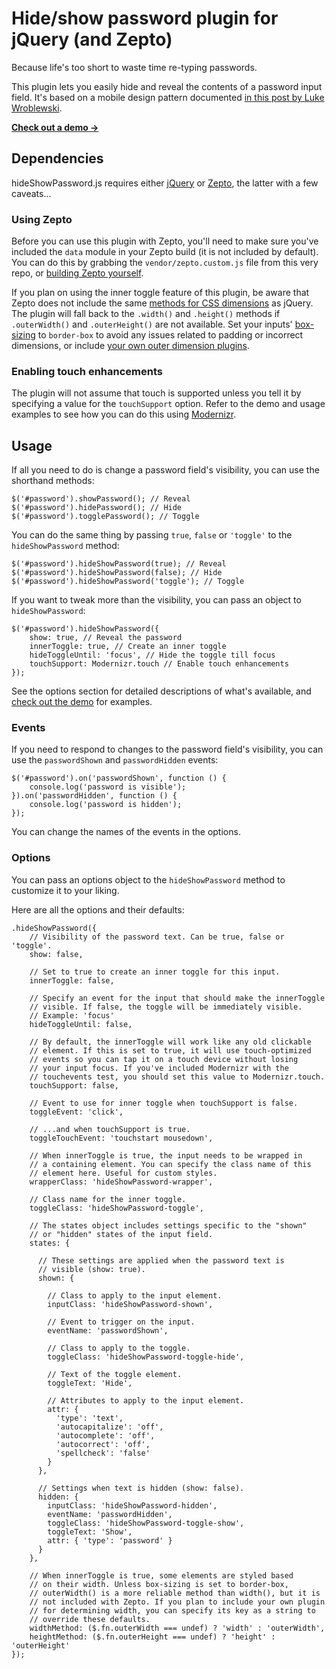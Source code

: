 # Hide/show password plugin for jQuery (and Zepto)

Because life's too short to waste time re-typing passwords.

This plugin lets you easily hide and reveal the contents of a password input field. It's based on a mobile design pattern documented [in this post by Luke Wroblewski](http://www.lukew.com/ff/entry.asp?1653).

**[Check out a demo &rarr;]()**

## Dependencies

hideShowPassword.js requires either [jQuery](http://jquery.com/) or [Zepto](http://zeptojs.com/), the latter with a few caveats...

### Using Zepto

Before you can use this plugin with Zepto, you'll need to make sure you've included the `data` module in your Zepto build (it is not included by default). You can do this by grabbing the `vendor/zepto.custom.js` file from this very repo, or [building Zepto yourself](https://github.com/madrobby/zepto#building).

If you plan on using the inner toggle feature of this plugin, be aware that Zepto does not include the same [methods for CSS dimensions](http://api.jquery.com/category/dimensions/) as jQuery. The plugin will fall back to the `.width()` and `.height()` methods if `.outerWidth()` and `.outerHeight()` are not available. Set your inputs' [box-sizing](https://developer.mozilla.org/en-US/docs/Web/CSS/box-sizing) to `border-box` to avoid any issues related to padding or incorrect dimensions, or include [your own outer dimension plugins](https://gist.github.com/pamelafox/1379704).

### Enabling touch enhancements

The plugin will not assume that touch is supported unless you tell it by specifying a value for the `touchSupport` option. Refer to the demo and usage examples to see how you can do this using [Modernizr](http://modernizr.com/).

## Usage

If all you need to do is change a password field's visibility, you can use the shorthand methods:

    $('#password').showPassword(); // Reveal
    $('#password').hidePassword(); // Hide
    $('#password').togglePassword(); // Toggle

You can do the same thing by passing `true`, `false` or `'toggle'` to the `hideShowPassword` method:

    $('#password').hideShowPassword(true); // Reveal
    $('#password').hideShowPassword(false); // Hide
    $('#password').hideShowPassword('toggle'); // Toggle

If you want to tweak more than the visibility, you can pass an object to `hideShowPassword`:

    $('#password').hideShowPassword({
        show: true, // Reveal the password
        innerToggle: true, // Create an inner toggle
        hideToggleUntil: 'focus', // Hide the toggle till focus
        touchSupport: Modernizr.touch // Enable touch enhancements
    });

See the options section for detailed descriptions of what's available, and [check out the demo]() for examples.

### Events

If you need to respond to changes to the password field's visibility, you can use the `passwordShown` and `passwordHidden` events:

    $('#password').on('passwordShown', function () {
        console.log('password is visible');
    }).on('passwordHidden', function () {
        console.log('password is hidden');
    });

You can change the names of the events in the options.

### Options

You can pass an options object to the `hideShowPassword` method to customize it to your liking.

Here are all the options and their defaults:

    .hideShowPassword({
        // Visibility of the password text. Can be true, false or 'toggle'.
        show: false,

        // Set to true to create an inner toggle for this input.
        innerToggle: false,

        // Specify an event for the input that should make the innerToggle
        // visible. If false, the toggle will be immediately visible.
        // Example: 'focus'
        hideToggleUntil: false,

        // By default, the innerToggle will work like any old clickable
        // element. If this is set to true, it will use touch-optimized
        // events so you can tap it on a touch device without losing
        // your input focus. If you've included Modernizr with the
        // touchevents test, you should set this value to Modernizr.touch.
        touchSupport: false,

        // Event to use for inner toggle when touchSupport is false.
        toggleEvent: 'click',

        // ...and when touchSupport is true.
        toggleTouchEvent: 'touchstart mousedown',

        // When innerToggle is true, the input needs to be wrapped in
        // a containing element. You can specify the class name of this
        // element here. Useful for custom styles.
        wrapperClass: 'hideShowPassword-wrapper',

        // Class name for the inner toggle.
        toggleClass: 'hideShowPassword-toggle',

        // The states object includes settings specific to the "shown"
        // or "hidden" states of the input field.
        states: {

          // These settings are applied when the password text is
          // visible (show: true).
          shown: {

            // Class to apply to the input element.
            inputClass: 'hideShowPassword-shown',

            // Event to trigger on the input.
            eventName: 'passwordShown',

            // Class to apply to the toggle.
            toggleClass: 'hideShowPassword-toggle-hide',

            // Text of the toggle element.
            toggleText: 'Hide',

            // Attributes to apply to the input element.
            attr: {
              'type': 'text',
              'autocapitalize': 'off',
              'autocomplete': 'off',
              'autocorrect': 'off',
              'spellcheck': 'false'
            }
          },

          // Settings when text is hidden (show: false).
          hidden: {
            inputClass: 'hideShowPassword-hidden',
            eventName: 'passwordHidden',
            toggleClass: 'hideShowPassword-toggle-show',
            toggleText: 'Show',
            attr: { 'type': 'password' }
          }
        },

        // When innerToggle is true, some elements are styled based
        // on their width. Unless box-sizing is set to border-box,
        // outerWidth() is a more reliable method than width(), but it is
        // not included with Zepto. If you plan to include your own plugin
        // for determining width, you can specify its key as a string to
        // override these defaults.
        widthMethod: ($.fn.outerWidth === undef) ? 'width' : 'outerWidth',
        heightMethod: ($.fn.outerHeight === undef) ? 'height' : 'outerHeight'
    });